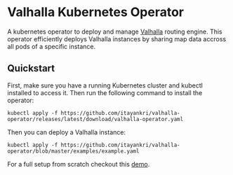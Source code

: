 # Valhalla Kubernetes Operator
A kubernetes operator to deploy and manage [Valhalla](https://valhalla.readthedocs.io/en/latest/valhalla-intro/) routing engine. This operator efficiently deploys Valhalla instances by sharing map data accross all pods of a specific instance.

## Quickstart
First, make sure you have a running Kubernetes cluster and kubectl installed to access it. Then run the following command to install the operator:
```
kubectl apply -f https://github.com/itayankri/valhalla-operator/releases/latest/download/valhalla-operator.yaml
```

Then you can deploy a Valhalla instance:
```
kubectl apply -f https://github.com/itayankri/valhalla-operator/blob/master/examples/example.yaml
```
For a full setup from scratch checkout this [demo](https://github.com/itayankri/valhalla-operator/tree/master/examples).